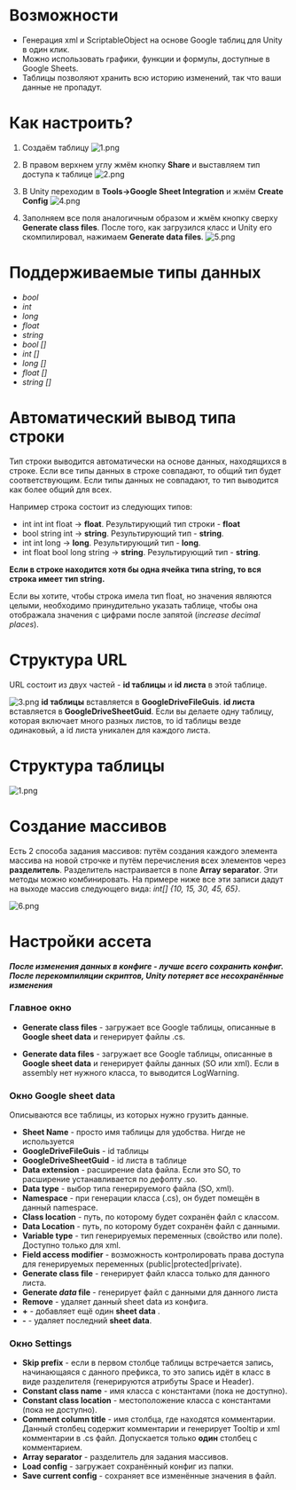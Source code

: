 # Возможности #

* Генерация xml и ScriptableObject на основе Google таблиц для Unity в один клик.
* Можно использовать графики, функции и формулы, доступные в Google Sheets.
* Таблицы позволяют хранить всю историю изменений, так что ваши данные не пропадут.

# Как настроить? #

1. Создаём таблицу 
![1.png](https://bitbucket.org/repo/gLan95/images/3915615596-1.png)

2. В правом верхнем углу жмём кнопку **Share** и выставляем тип доступа к таблице 
![2.png](https://bitbucket.org/repo/gLan95/images/651845763-2.png)

3. В Unity переходим в **Tools->Google Sheet Integration** и жмём **Create Config** 
![4.png](https://bitbucket.org/repo/gLan95/images/3689851442-4.png)

4. Заполняем все поля аналогичным образом и жмём кнопку сверху **Generate class files**. После того, как загрузился класс и Unity его скомпилировал, нажимаем **Generate data files**. 
![5.png](https://bitbucket.org/repo/gLan95/images/198756042-5.png)

# Поддерживаемые типы данных #

* *bool*
* *int*
* *long*
* *float*
* *string*
* *bool []*
* *int []*
* *long []*
* *float []*
* *string []*

# Автоматический вывод типа строки #

Тип строки выводится автоматически на основе данных, находящихся в строке.
Если все типы данных в строке совпадают, то общий тип будет соответствующим.
Если типы данных не совпадают, то тип выводится как более общий для всех. 

Например строка состоит из следующих типов:

* int int int float -> **float**. Результирующий тип строки - **float**
* bool string int -> **string**. Результирующий тип - **string**. 
* int int long -> **long**. Результирующий тип - **long**. 
* int float bool long string -> **string**. Результирующий тип - **string**. 

**Если в строке находится хотя бы одна ячейка типа string, то вся строка имеет тип string.**

Если вы хотите, чтобы строка имела тип float, но значения являются целыми, необходимо принудительно указать таблице, чтобы она отображала значения с цифрами после запятой (*increase decimal places*).

# Структура URL #

URL состоит из двух частей - **id таблицы** и **id листа** в этой таблице.

![3.png](https://bitbucket.org/repo/gLan95/images/4070177516-3.png)
**id таблицы** вставляется в **GoogleDriveFileGuis**.
**id листа** вставляется в **GoogleDriveSheetGuid**.
Если вы делаете одну таблицу, которая включает много разных листов, то id таблицы везде одинаковый, а id листа уникален для каждого листа.


# Структура таблицы #

![1.png](https://bitbucket.org/repo/gLan95/images/801700501-1.png)

# Создание массивов #

Есть 2 способа задания массивов: путём создания каждого элемента массива на новой строчке и путём перечисления всех элементов через **разделитель**. Разделитель настраивается в поле **Array separator**.
Эти методы можно комбинировать. На примере ниже все эти записи дадут на выходе массив следующего вида: 
*int[] {10, 15, 30, 45, 65}*.

![6.png](https://bitbucket.org/repo/gLan95/images/1438483726-6.png)

# Настройки ассета #

***После изменения данных в конфиге - лучше всего сохранить конфиг. После перекомпиляции скриптов, Unity потеряет все несохранённые изменения***

### Главное окно ###

* **Generate class files** - загружает все Google таблицы, описанные в **Google sheet data** и генерирует файлы .cs.

* **Generate data files** - загружает все Google таблицы, описанные в **Google sheet data** и генерирует файлы данных (SO или xml). Если в assembly нет нужного класса, то выводится LogWarning.

### Окно **Google sheet data** ###

Описываются все таблицы, из которых нужно грузить данные.

* **Sheet Name** - просто имя таблицы для удобства. Нигде не используется
* **GoogleDriveFileGuis** - id таблицы
* **GoogleDriveSheetGuid** - id листа в таблице
* **Data extension** - расширение data файла. Если это SO, то расширение устанавливается по дефолту .so.
* **Data type** - выбор типа генерируемого файла (SO, xml).
* **Namespace** - при генерации класса (.cs), он будет помещён в данный namespace.
* **Class location** - путь, по которому будет сохранён файл с классом.
* **Data Location** - путь, по которому будет сохранён файл с данными.
* **Variable type** - тип генерируемых переменных (свойство или поле). Доступно только для xml.
* **Field access modifier** - возможность контролировать права доступа для генерируемых переменных (public|protected|private).
* **Generate class file** - генерирует файл класса только для данного листа.
* **Generate *data* file** - генерирует файл с данными для данного листа
* **Remove** - удаляет данный sheet data из конфига.
* **+** - добавляет ещё один **sheet data** .
* **-** - удаляет последний **sheet data**.

### Окно **Settings** ###

* **Skip prefix** - если в первом столбце таблицы встречается запись, начинающаяся с данного префикса, то это запись идёт в класс в виде разделителя (генерируются атрибуты Space и Header).
* **Constant class name** - имя класса с константами (пока не доступно).
* **Constant class location** - местоположение класса с константами (пока не доступно).
* **Comment column title** - имя столбца, где находятся комментарии. Данный столбец содержит комментарии и генерирует Tooltip и xml комментарии в .cs файл. Допускается только **один** столбец с комментарием.
* **Array separator** - разделитель для задания массивов.
* **Load config** - загружает сохранённый конфиг из папки.
* **Save current config** - сохраняет все изменённые значения в файл.